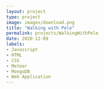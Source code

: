 ```yaml
---
layout: project
type: project
image: images/download.png
title: "Walking with Pele"
permalink: projects/WalkingWithPele
date: 2020-12-09
labels:
- Javascript
- HTML
- CSS
- Meteor
- MongoDB
- Web Application
---
```


